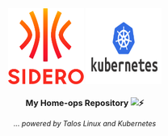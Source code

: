 <div align="center">
  <img src="./docs/assets/talos.png" alt="Talos Linux logo" width="150" height="150">
  <img src="./docs/assets/kubernetes.png" alt="Kubernetes logo" width="150" height="150">
</div>

<div align=center>

### My Home-ops Repository <img src="https://fonts.gstatic.com/s/e/notoemoji/latest/26a1/512.gif" alt="⚡" width="16" height="16">

_... powered by Talos Linux and Kubernetes_

</div>

